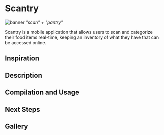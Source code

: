 # Scantry #
![banner](https://i.imgur.com/cbcKtKC.png)
*"scan" + "pantry"*

Scantry is a mobile application that allows users to scan and categorize their food items real-time, keeping an inventory of what they have that can be accessed online.

## Inspiration ##

## Description ##

## Compilation and Usage ##

## Next Steps ##

## Gallery ##

